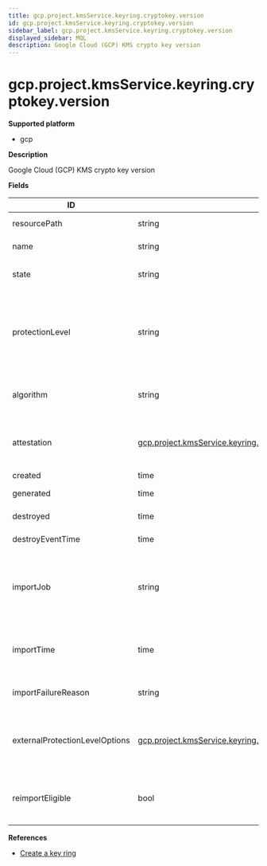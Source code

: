 ```yaml
---
title: gcp.project.kmsService.keyring.cryptokey.version
id: gcp.project.kmsService.keyring.cryptokey.version
sidebar_label: gcp.project.kmsService.keyring.cryptokey.version
displayed_sidebar: MQL
description: Google Cloud (GCP) KMS crypto key version
---
```


# gcp.project.kmsService.keyring.cryptokey.version

**Supported platform**

- gcp

**Description**

Google Cloud (GCP) KMS crypto key version

**Fields**

| ID                             | TYPE                                                                                                                                                                  | DESCRIPTION                                                                            |
| ------------------------------ | --------------------------------------------------------------------------------------------------------------------------------------------------------------------- | -------------------------------------------------------------------------------------- |
| resourcePath                   | string                                                                                                                                                                | Full resource path                                                                     |
| name                           | string                                                                                                                                                                | Crypto key version name                                                                |
| state                          | string                                                                                                                                                                | Crypto key version's current state                                                     |
| protectionLevel                | string                                                                                                                                                                | Protection level describing how crypto operations perform with this crypto key version |
| algorithm                      | string                                                                                                                                                                | Algorithm that the crypto key version supports                                         |
| attestation                    | [gcp.project.kmsService.keyring.cryptokey.version.attestation](gcp.project.kmsservice.keyring.cryptokey.version.attestation.md)                                       | Statement generated and signed by HSM at key creation time                             |
| created                        | time                                                                                                                                                                  | Time created                                                                           |
| generated                      | time                                                                                                                                                                  | Time generated                                                                         |
| destroyed                      | time                                                                                                                                                                  | Time destroyed                                                                         |
| destroyEventTime               | time                                                                                                                                                                  | Destroy event timestamp                                                                |
| importJob                      | string                                                                                                                                                                | Name of the import job used in the most recent import of the crypto key version        |
| importTime                     | time                                                                                                                                                                  | Time at which this crypto key version's key material was imported                      |
| importFailureReason            | string                                                                                                                                                                | The root cause of an import failure                                                    |
| externalProtectionLevelOptions | [gcp.project.kmsService.keyring.cryptokey.version.externalProtectionLevelOptions](gcp.project.kmsservice.keyring.cryptokey.version.externalprotectionleveloptions.md) | Additional fields for configuring external protection level                            |
| reimportEligible               | bool                                                                                                                                                                  | Whether the crypto key version is eligible for reimport                                |

**References**

- [Create a key ring](https://cloud.google.com/kms/docs/create-key-ring)
